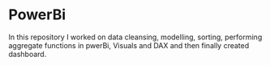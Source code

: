# PowerBi
In this repository I worked on data cleansing, modelling, sorting, performing aggregate functions in pwerBi, Visuals and DAX  and then finally created dashboard.
